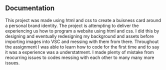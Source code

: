 ## Documentation

This project was made using html and css to create a buisness card around a personal brand identity. The project is attempting to deliver the experiencing us how to program a website using html and css. I did this by designing and eventually redesigning my background and assets before importing images into VSC and messing with them from there.
Throughout the assignment I was able to learn how to code for the first time and to say it was a experience was a understatment. I made plenty of mistake from reocurring issues to codes messing with each other to many many more issues.